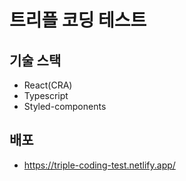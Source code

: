 # 트리플 코딩 테스트

## 기술 스택

- React(CRA)
- Typescript
- Styled-components

## 배포

- https://triple-coding-test.netlify.app/

